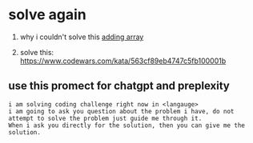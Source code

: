 # solve again

1. why i couldn't solve this [adding array](https://www.codewars.com/kata/59778cb1b061e877c50000cc/solutions)  

2. solve this: https://www.codewars.com/kata/563cf89eb4747c5fb100001b



## use this promect for chatgpt and preplexity

```
i am solving coding challenge right now in <langauge> 
i am going to ask you question about the problem i have, do not attempt to solve the problem just guide me through it.
When i ask you directly for the solution, then you can give me the solution.
```
